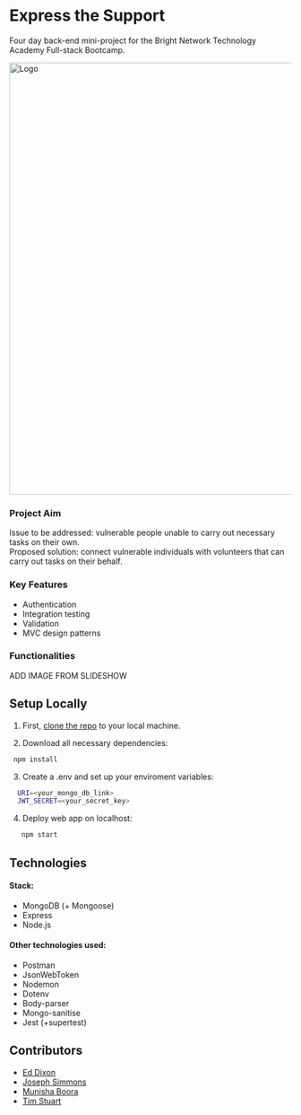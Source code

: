 # Express the Support

Four day back-end mini-project for the Bright Network Technology Academy Full-stack Bootcamp.

<img width="770" alt="Logo" src="www.np.com">

### Project Aim
Issue to be addressed: vulnerable people unable to carry out necessary tasks on their own.  
Proposed solution: connect vulnerable individuals with volunteers that can carry out tasks on their behalf.

### Key Features

* Authentication
* Integration testing
* Validation
* MVC design patterns

### Functionalities

ADD IMAGE FROM SLIDESHOW


## Setup Locally

1. First, [clone the repo](https://docs.github.com/en/free-pro-team@latest/github/creating-cloning-and-archiving-repositories/cloning-a-repository) to your local machine.

2. Download all necessary dependencies:
 ```sh
  npm install
 
 ```

3. Create a .env and set up your enviroment variables:
```sh
  URI=<your_mongo_db_link>
  JWT_SECRET=<your_secret_key>
```

4. Deploy web app on localhost:
```sh
   npm start
```

## Technologies
#### Stack:
* MongoDB (+ Mongoose)
* Express
* Node.js

#### Other technologies used:
* Postman
* JsonWebToken
* Nodemon
* Dotenv
* Body-parser
* Mongo-sanitise
* Jest (+supertest)


## Contributors
* [Ed Dixon](https://github.com/EdDixon95)
* [Joseph Simmons](https://github.com/JosephSimmons)
* [Munisha Boora](https://github.com/munishaboora)
* [Tim Stuart](https://github.com/timstu98)
